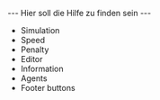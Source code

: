 --- Hier soll die Hilfe zu finden sein ---

<script type="text/javascript" src="../js/help.js"></script>

* <a onclick="return showanno( 'widget-simulation', true, 'bottom', false )">Simulation</a>
* <a onclick="return showanno( 'widget-speed', true, 'bottom', false )">Speed</a>
* <a onclick="return showanno( 'widget-penalty', true, 'bottom', false )">Penalty</a>
* <a onclick="return showanno( 'widget-editor', true, 'top', false )">Editor</a>
* <a onclick="return showanno( 'information', false, 'right', true )">Information</a>
* <a onclick="return showanno( 'agents', false, 'right', true )">Agents</a>
* <a onclick="return showanno( 'footer-buttons', false, 'top', false )">Footer buttons</a>


